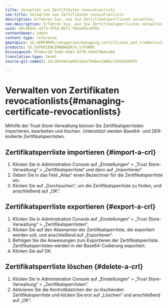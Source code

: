 ```yaml
---
title: Verwalten von Zertifikaten revocationlists
seo-title: Verwalten von Zertifikaten revocationlists
description: Erfahren Sie, wie Sie Zertifikatsperrlisten verwalten.
seo-description: Erfahren Sie, wie Sie Zertifikatsperrlisten verwalten.
uuid: d8c4b64c-a273-4f5d-8b71-f6ea455c0f0a
contentOwner: admin
content-type: reference
geptopics: SG_AEMFORMS/categories/managing_certificates_and_credentials
products: SG_EXPERIENCEMANAGER/6.5/FORMS
discoiquuid: 9744cc2d-5e6b-4341-9270-43d479bdca04
translation-type: tm+mt
source-git-commit: a3c303d4e3a85e1b2e794bec2006c335056309fb

---
```



# Verwalten von Zertifikaten revocationlists{#managing-certificate-revocationlists}

Mithilfe der Trust Store-Verwaltung können Sie Zertifikatsperrlisten importieren, bearbeiten und löschen. Unterstützt werden Base64- und DER-kodierte Zertifikatsperrlisten.

## Zertifikatsperrliste importieren {#import-a-crl}

1. Klicken Sie in Administration Console auf „Einstellungen“ > „Trust Store-Verwaltung“ > „Zertifikatsperrliste“ und dann auf „Importieren“.
1. Geben Sie in das Feld „Alias“ einen Bezeichner für die Zertifikatsperrliste ein.
1. Klicken Sie auf „Durchsuchen“, um die Zertifikatsperrliste zu finden, und anschließend auf „OK“.

## Zertifikatsperrliste exportieren {#export-a-crl}

1. Klicken Sie in Administration Console auf „Einstellungen“ > „Trust Store-Verwaltung“ > „Zertifikatsperrlisten“.
1. Klicken Sie auf den Aliasnamen der Zertifikatsperrliste, die exportiert werden soll, und anschließend auf „Exportieren“.
1. Befolgen Sie die Anweisungen zum Exportieren der Zertifikatsperrliste. Zertifikatsperrlisten werden in der Base64-Codierung exportiert.
1. Klicken Sie auf OK.

## Zertifikatsperrliste löschen {#delete-a-crl}

1. Klicken Sie in Administration Console auf „Einstellungen“ > „Trust Store-Verwaltung“ > „Zertifikatsperrlisten“.
1. Aktivieren Sie die Kontrollkästchen der zu löschenden Zertifikatsperrliste und klicken Sie erst auf „Löschen“ und anschließend auf „OK“.

